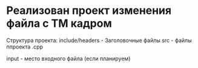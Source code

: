 # Реализован проект изменения файла с ТМ кадром

Структура проекта:
include/headers - Заголовочные файлы
src - файлы ппроекта .cpp

input - место входного файла (если планируем)
